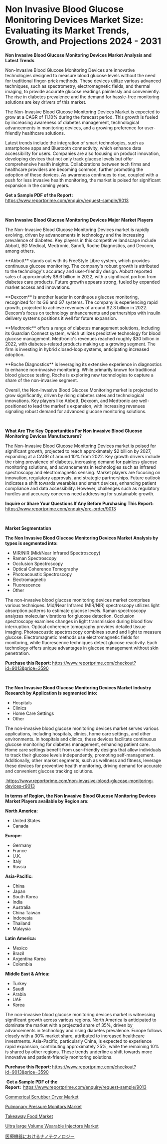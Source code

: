 <p><h1>Non Invasive Blood Glucose Monitoring Devices Market Size: Evaluating its Market Trends, Growth, and Projections 2024 - 2031</h1></p><p><strong>Non Invasive Blood Glucose Monitoring Devices Market Analysis and Latest Trends</strong></p>
<p><p>Non-Invasive Blood Glucose Monitoring Devices are innovative technologies designed to measure blood glucose levels without the need for traditional finger-prick methods. These devices utilize various advanced techniques, such as spectrometry, electromagnetic fields, and thermal imaging, to provide accurate glucose readings painlessly and conveniently. The rise in diabetes prevalence and the demand for hassle-free monitoring solutions are key drivers of this market.</p><p>The Non-Invasive Blood Glucose Monitoring Devices Market is expected to grow at a CAGR of 11.10% during the forecast period. This growth is fueled by increasing awareness of diabetes management, technological advancements in monitoring devices, and a growing preference for user-friendly healthcare solutions. </p><p>Latest trends include the integration of smart technologies, such as smartphone apps and Bluetooth connectivity, which enhance data accessibility for users. Companies are also focusing on product innovation, developing devices that not only track glucose levels but offer comprehensive health insights. Collaborations between tech firms and healthcare providers are becoming common, further promoting the adoption of these devices. As awareness continues to rise, coupled with a push for less invasive health monitoring, the market is poised for significant expansion in the coming years.</p></p>
<p><strong>Get a Sample PDF of the Report:&nbsp;</strong> <a href="https://www.reportprime.com/enquiry/request-sample/9013">https://www.reportprime.com/enquiry/request-sample/9013</a></p>
<p>&nbsp;</p>
<p><strong>Non Invasive Blood Glucose Monitoring Devices Major Market Players</strong></p>
<p><p>The Non-Invasive Blood Glucose Monitoring Devices market is rapidly evolving, driven by advancements in technology and the increasing prevalence of diabetes. Key players in this competitive landscape include Abbott, BD Medical, Medtronic, Sanofi, Roche Diagnostics, and Dexcom, among others.</p><p>**Abbott** stands out with its FreeStyle Libre system, which provides continuous glucose monitoring. The company's robust growth is attributed to the technology's accuracy and user-friendly design. Abbott reported sales of approximately $8.6 billion in 2022, with a significant portion from diabetes care products. Future growth appears strong, fueled by expanded market access and innovations.</p><p>**Dexcom** is another leader in continuous glucose monitoring, recognized for its G6 and G7 systems. The company is experiencing rapid growth, projected to achieve revenues of around $2.3 billion in 2022. Dexcom’s focus on technology enhancements and partnerships with insulin delivery systems positions it well for future expansion.</p><p>**Medtronic** offers a range of diabetes management solutions, including its Guardian Connect system, which utilizes predictive technology for blood glucose management. Medtronic's revenues reached roughly $30 billion in 2022, with diabetes-related products making up a growing segment. The firm is investing in hybrid closed-loop systems, anticipating increased adoption.</p><p>**Roche Diagnostics** is leveraging its extensive experience in diagnostics to enhance non-invasive monitoring. While primarily known for traditional blood glucose testing, Roche is exploring new technologies to capture a share of the non-invasive segment.</p><p>Overall, the Non-Invasive Blood Glucose Monitoring market is projected to grow significantly, driven by rising diabetes rates and technological innovations. Key players like Abbott, Dexcom, and Medtronic are well-positioned to lead the market's expansion, with increasing revenues signaling robust demand for advanced glucose monitoring solutions.</p></p>
<p>&nbsp;</p>
<p><strong>What Are The Key Opportunities For Non Invasive Blood Glucose Monitoring Devices Manufacturers?</strong></p>
<p><p>The Non-Invasive Blood Glucose Monitoring Devices market is poised for significant growth, projected to reach approximately $2 billion by 2027, expanding at a CAGR of around 10% from 2022. Key growth drivers include the rising prevalence of diabetes, increasing demand for painless glucose monitoring solutions, and advancements in technologies such as infrared spectroscopy and electromagnetic sensing. Market players are focusing on innovation, regulatory approvals, and strategic partnerships. Future outlook indicates a shift towards wearables and smart devices, enhancing patient compliance and data accessibility. However, challenges such as regulatory hurdles and accuracy concerns need addressing for sustainable growth.</p></p>
<p><strong>Inquire or Share Your Questions If Any Before Purchasing This Report:</strong> <a href="https://www.reportprime.com/enquiry/pre-order/9013">https://www.reportprime.com/enquiry/pre-order/9013</a></p>
<p>&nbsp;</p>
<p><strong>Market Segmentation</strong></p>
<p><strong>The Non Invasive Blood Glucose Monitoring Devices Market Analysis by types is segmented into:</strong></p>
<p><ul><li>MIR/NIR (Mid/Near Infrared Spectroscopy)</li><li>Raman Spectroscopy</li><li>Occlusion Spectroscopy</li><li>Optical Coherence Tomography</li><li>Photoacoustic Spectroscopy</li><li>Electromagnetic</li><li>Fluorescence</li><li>Other</li></ul></p>
<p><p>The non-invasive blood glucose monitoring devices market comprises various techniques. Mid/Near Infrared (MIR/NIR) spectroscopy utilizes light absorption patterns to estimate glucose levels. Raman spectroscopy analyzes molecular vibrations for glucose detection. Occlusion spectroscopy examines changes in light transmission during blood flow interruption. Optical coherence tomography provides detailed tissue imaging. Photoacoustic spectroscopy combines sound and light to measure glucose. Electromagnetic methods use electromagnetic fields for monitoring, while fluorescence techniques detect glucose reactivity. Each technology offers unique advantages in glucose management without skin penetration.</p></p>
<p><strong>Purchase this Report:&nbsp;</strong><a href="https://www.reportprime.com/checkout?id=9013&price=3590">https://www.reportprime.com/checkout?id=9013&price=3590</a></p>
<p>&nbsp;</p>
<p><strong>The Non Invasive Blood Glucose Monitoring Devices Market Industry Research by Application is segmented into:</strong></p>
<p><ul><li>Hospitals</li><li>Clinics</li><li>Home Care Settings</li><li>Other</li></ul></p>
<p><p>The non-invasive blood glucose monitoring devices market serves various applications, including hospitals, clinics, home care settings, and other environments. In hospitals and clinics, these devices facilitate continuous glucose monitoring for diabetes management, enhancing patient care. Home care settings benefit from user-friendly designs that allow individuals to track their glucose levels independently, promoting self-management. Additionally, other market segments, such as wellness and fitness, leverage these devices for preventive health monitoring, driving demand for accurate and convenient glucose tracking solutions.</p></p>
<p><a href="https://www.reportprime.com/non-invasive-blood-glucose-monitoring-devices-r9013">&nbsp;https://www.reportprime.com/non-invasive-blood-glucose-monitoring-devices-r9013</a></p>
<p><strong>In terms of Region, the Non Invasive Blood Glucose Monitoring Devices Market Players available by Region are:</strong></p>
<p>
    <p> <strong> North America: </strong>
        <ul>
            <li>United States</li>
            <li>Canada</li>
        </ul>
        </p> 
    <p> <strong> Europe: </strong>
        <ul>
            <li>Germany</li>
            <li>France</li>
            <li>U.K.</li>
            <li>Italy</li>
            <li>Russia</li>
        </ul>
        </p> 
    <p> <strong> Asia-Pacific: </strong>
        <ul>
            <li>China</li>
            <li>Japan</li>
            <li>South Korea</li>
            <li>India</li>
            <li>Australia</li>
            <li>China Taiwan</li>
            <li>Indonesia</li>
            <li>Thailand</li>
            <li>Malaysia</li>
        </ul>
        </p> 
    <p> <strong> Latin America: </strong>
        <ul>
            <li>Mexico</li>
            <li>Brazil</li>
            <li>Argentina Korea</li>
            <li>Colombia</li>
        </ul>
        </p> 
    <p> <strong> Middle East & Africa: </strong>
        <ul>
            <li>Turkey</li>
            <li>Saudi</li>
            <li>Arabia</li>
            <li>UAE</li>
            <li>Korea</li>
        </ul>
    </p>
    </p>
<p><p>The non-invasive blood glucose monitoring devices market is witnessing significant growth across various regions. North America is anticipated to dominate the market with a projected share of 35%, driven by advancements in technology and rising diabetes prevalence. Europe follows closely with a 30% market share, attributed to increased healthcare investments. Asia-Pacific, particularly China, is expected to experience rapid expansion, contributing approximately 25%, while the remaining 10% is shared by other regions. These trends underline a shift towards more innovative and patient-friendly monitoring solutions.</p></p>
<p><strong>Purchase this Report: </strong><a href="https://www.reportprime.com/checkout?id=9013&price=3590">https://www.reportprime.com/checkout?id=9013&price=3590</a></p>
<p>&nbsp;<strong>Get a Sample PDF of the Report:&nbsp;&nbsp;</strong><a href="https://www.reportprime.com/enquiry/request-sample/9013">https://www.reportprime.com/enquiry/request-sample/9013</a></p>
<p><strong></strong></p>
<p><p><a href="https://issuu.com/reportprime-2/docs/commerical-scrubber-dryer-market-si_e4d5c94ed3337b">Commerical Scrubber Dryer Market</a></p><p><a href="https://github.com/SanjidaMahmud81/Market-Research-Report-List-1/blob/main/pulmonary-pressure-monitors-market.md">Pulmonary Pressure Monitors Market</a></p><p><a href="https://www.linkedin.com/pulse/strategic-market-insights-global-takeaway-food-2024-2031-zakupka-heise?trackingId=A5zzeoDDTKGyOZ%2BpYO8jnA%3D%3D">Takeaway Food Market</a></p><p><a href="https://github.com/MarlinNader2023/Market-Research-Report-List-1/blob/main/ultra-large-volume-wearable-injectors-market.md">Ultra large Volume Wearable Injectors Market</a></p><p><a href="https://medium.com/@opalkilback2023/nanotechnology-in-medical-devices-ec62b03fded3">医療機器におけるナノテクノロジー</a></p></p>